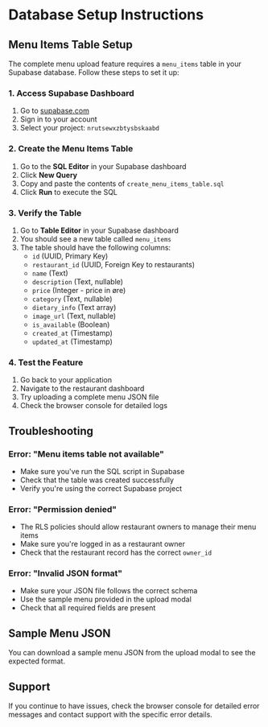 # Database Setup Instructions

## Menu Items Table Setup

The complete menu upload feature requires a `menu_items` table in your Supabase database. Follow these steps to set it up:

### 1. Access Supabase Dashboard
1. Go to [supabase.com](https://supabase.com)
2. Sign in to your account
3. Select your project: `nrutsewxzbtysbskaabd`

### 2. Create the Menu Items Table
1. Go to the **SQL Editor** in your Supabase dashboard
2. Click **New Query**
3. Copy and paste the contents of `create_menu_items_table.sql`
4. Click **Run** to execute the SQL

### 3. Verify the Table
1. Go to **Table Editor** in your Supabase dashboard
2. You should see a new table called `menu_items`
3. The table should have the following columns:
   - `id` (UUID, Primary Key)
   - `restaurant_id` (UUID, Foreign Key to restaurants)
   - `name` (Text)
   - `description` (Text, nullable)
   - `price` (Integer - price in øre)
   - `category` (Text, nullable)
   - `dietary_info` (Text array)
   - `image_url` (Text, nullable)
   - `is_available` (Boolean)
   - `created_at` (Timestamp)
   - `updated_at` (Timestamp)

### 4. Test the Feature
1. Go back to your application
2. Navigate to the restaurant dashboard
3. Try uploading a complete menu JSON file
4. Check the browser console for detailed logs

## Troubleshooting

### Error: "Menu items table not available"
- Make sure you've run the SQL script in Supabase
- Check that the table was created successfully
- Verify you're using the correct Supabase project

### Error: "Permission denied"
- The RLS policies should allow restaurant owners to manage their menu items
- Make sure you're logged in as a restaurant owner
- Check that the restaurant record has the correct `owner_id`

### Error: "Invalid JSON format"
- Make sure your JSON file follows the correct schema
- Use the sample menu provided in the upload modal
- Check that all required fields are present

## Sample Menu JSON

You can download a sample menu JSON from the upload modal to see the expected format.

## Support

If you continue to have issues, check the browser console for detailed error messages and contact support with the specific error details.



